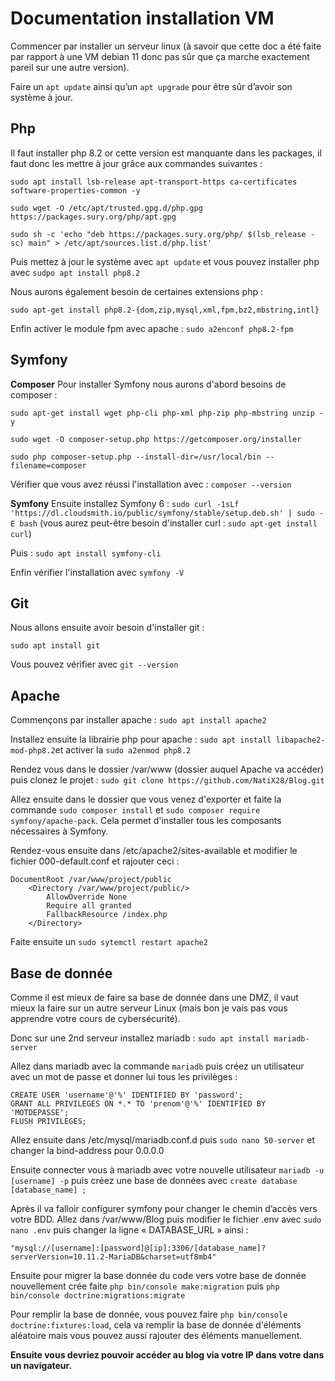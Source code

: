 # Documentation installation VM

Commencer par installer un serveur linux (à savoir que cette doc a été faite par rapport à une VM debian 11 donc pas sûr que ça marche exactement pareil sur une autre version).
  
Faire un `apt update` ainsi qu’un `apt upgrade` pour être sûr d’avoir son système à jour.


## Php

Il faut installer php 8.2 or cette version est manquante dans les packages, il faut donc les mettre à jour grâce aux commandes suivantes :

    sudo apt install lsb-release apt-transport-https ca-certificates software-properties-common -y
    
    sudo wget -O /etc/apt/trusted.gpg.d/php.gpg https://packages.sury.org/php/apt.gpg
    
    sudo sh -c 'echo "deb https://packages.sury.org/php/ $(lsb_release -sc) main" > /etc/apt/sources.list.d/php.list'

Puis mettez à jour le système avec `apt update` et vous pouvez installer php avec `sudpo apt install php8.2`

Nous aurons également besoin de certaines extensions php :

    sudo apt-get install php8.2-{dom,zip,mysql,xml,fpm,bz2,mbstring,intl}
   
Enfin activer le module fpm avec apache : `sudo a2enconf php8.2-fpm`

## Symfony

**Composer**
Pour installer Symfony nous aurons d'abord besoins de composer :

    sudo apt-get install wget php-cli php-xml php-zip php-mbstring unzip -y
    
    sudo wget -O composer-setup.php https://getcomposer.org/installer

    sudo php composer-setup.php --install-dir=/usr/local/bin --filename=composer

Vérifier que vous avez réussi l'installation avec : `composer --version`

**Symfony**
Ensuite installez Symfony 6 :
`sudo curl -1sLf 'https://dl.cloudsmith.io/public/symfony/stable/setup.deb.sh' | sudo -E bash` (vous aurez peut-être besoin d'installer curl : `sudo apt-get install curl`)

Puis : `sudo apt install symfony-cli`

Enfin vérifier l'installation avec `symfony -V`

## Git

Nous allons ensuite avoir besoin d'installer git : 

    sudo apt install git

Vous pouvez vérifier avec `git --version`

## Apache

Commençons par installer apache :  `sudo apt install apache2`

Installez ensuite la librairie php pour apache : `sudo apt install libapache2-mod-php8.2`et activer la `sudo a2enmod php8.2`

Rendez vous dans le dossier /var/www (dossier auquel Apache va accéder) puis clonez le projet : `sudo git clone https://github.com/NatiX28/Blog.git`

Allez ensuite dans le dossier que vous venez d'exporter et faite la commande `sudo composer install` et `sudo composer require symfony/apache-pack`. Cela permet d'installer tous les composants nécessaires à Symfony.

Rendez-vous ensuite dans /etc/apache2/sites-available et modifier le fichier 000-default.conf et rajouter ceci :
```
DocumentRoot /var/www/project/public
    <Directory /var/www/project/public/>
        AllowOverride None
        Require all granted
        FallbackResource /index.php
    </Directory>
```
Faite ensuite un `sudo sytemctl restart apache2`

## Base de donnée

Comme il est mieux de faire sa base de donnée dans une DMZ, il vaut mieux la faire sur un autre serveur Linux (mais bon je vais pas vous apprendre votre cours de cybersécurité).

Donc sur une 2nd serveur installez mariadb : `sudo apt install mariadb-server`

Allez dans mariadb avec la commande `mariadb` puis créez un utilisateur avec un mot de passe et donner lui tous les privilèges : 

    CREATE USER 'username'@'%' IDENTIFIED BY 'password';
    GRANT ALL PRIVILEGES ON *.* TO 'prenom'@'%' IDENTIFIED BY 'MOTDEPASSE';
    FLUSH PRIVILEGES;
 
Allez ensuite dans /etc/mysql/mariadb.conf.d puis `sudo nano 50-server` et changer la bind-address pour 0.0.0.0

Ensuite connecter vous à mariadb avec votre nouvelle utilisateur `mariadb -u [username] -p` puis créez une base de données avec `create database [database_name] ;`

  
Après il va falloir configurer symfony pour changer le chemin d’accès vers votre BDD. 
Allez dans /var/www/Blog puis modifier le fichier .env avec `sudo nano .env` puis changer la ligne « DATABASE_URL » ainsi :

    "mysql://[username]:[password]@[ip]:3306/[database_name]?serverVersion=10.11.2-MariaDB&charset=utf8mb4"

 Ensuite pour migrer la base donnée du code vers votre base de donnée nouvellement crée faite `php bin/console make:migration` puis `php bin/console doctrine:migrations:migrate`

Pour remplir la base de donnée, vous pouvez faire `php bin/console doctrine:fixtures:load`, cela va remplir la base de donnée d'éléments aléatoire mais vous pouvez aussi rajouter des éléments manuellement.

**Ensuite vous devriez pouvoir accéder au blog via votre IP dans votre dans un navigateur.**
